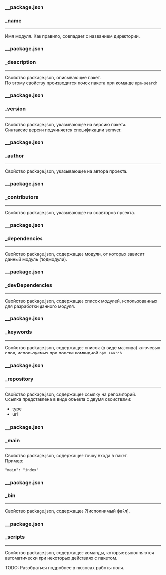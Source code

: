 ### __package.json
### _name
---
Имя модуля. Как правило, совпадает с названием директории.

### __package.json 
### _description
---
Свойство package.json, описывающее пакет.  
По этому свойству производится поиск пакета при команде `npm-search`

### __package.json 
### _version
---
Свойство package.json, указывающее на версию пакета.  
Синтаксис версии подчиняется спецификации semver.

### __package.json 
### _author
---
Свойство package.json, указывающее на автора проекта.

### __package.json 
### _contributors
---
Свойство package.json, указывающее на соавторов проекта.

### __package.json 
### _dependencies
---
Свойство package.json, содержащее модули, от которых зависит данный модуль (подмодули).

### __package.json 
### _devDependencies
---
Свойство package.json, содержащее список модулей, использованных для разработки данного модуля.

### __package.json 
### _keywords
---
Свойство package.json, содержащее список (в виде массива) ключевых слов, используемых при поиске командной `npm search`.

### __package.json 
### _repository
---
Свойство package.json, содержащее ссылку на репозиторий.  
Ссылка представлена в виде объекта с двумя свойствами:
- type
- url

### __package.json 
### _main
---
Свойство package.json, содержащее точку входа в пакет.  
Пример:
```
"main": "index"
```

### __package.json 
### _bin
---
Свойство package.json, содержащее ?[исполнимый файл].

### __package.json 
### _scripts
---
Свойство package.json, содержащее команды, которые выполняются автоматически при некоторых действиях с пакетом.

TODO: Разобраться подробнее в нюансах работы поля.